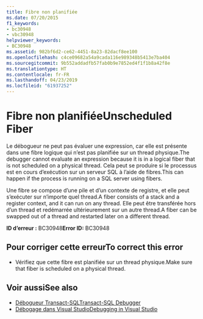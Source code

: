 ```yaml
---
title: Fibre non planifiée
ms.date: 07/20/2015
f1_keywords:
- bc30948
- vbc30948
helpviewer_keywords:
- BC30948
ms.assetid: 982bf6d2-ce62-4451-8a23-82dacf8ee100
ms.openlocfilehash: c4ce09682a54a9cada116e989348b5413e7ba404
ms.sourcegitcommit: 9b552addadfb57fab0b9e7852ed4f1f1b8a42f8e
ms.translationtype: HT
ms.contentlocale: fr-FR
ms.lasthandoff: 04/23/2019
ms.locfileid: "61937252"
---
```

# <a name="unscheduled-fiber"></a><span data-ttu-id="f0b26-102">Fibre non planifiée</span><span class="sxs-lookup"><span data-stu-id="f0b26-102">Unscheduled Fiber</span></span>
<span data-ttu-id="f0b26-103">Le débogueur ne peut pas évaluer une expression, car elle est présente dans une fibre logique qui n’est pas planifiée sur un thread physique.</span><span class="sxs-lookup"><span data-stu-id="f0b26-103">The debugger cannot evaluate an expression because it is in a logical fiber that is not scheduled on a physical thread.</span></span> <span data-ttu-id="f0b26-104">Cela peut se produire si le processus est en cours d’exécution sur un serveur SQL à l’aide de fibres.</span><span class="sxs-lookup"><span data-stu-id="f0b26-104">This can happen if the process is running on a SQL server using fibers.</span></span>  
  
 <span data-ttu-id="f0b26-105">Une fibre se compose d’une pile et d’un contexte de registre, et elle peut s’exécuter sur n’importe quel thread.</span><span class="sxs-lookup"><span data-stu-id="f0b26-105">A fiber consists of a stack and a register context, and it can run on any thread.</span></span> <span data-ttu-id="f0b26-106">Elle peut être transférée hors d’un thread et redémarrée ultérieurement sur un autre thread.</span><span class="sxs-lookup"><span data-stu-id="f0b26-106">A fiber can be swapped out of a thread and restarted later on a different thread.</span></span>  
  
 <span data-ttu-id="f0b26-107">**ID d’erreur :** BC30948</span><span class="sxs-lookup"><span data-stu-id="f0b26-107">**Error ID:** BC30948</span></span>  
  
## <a name="to-correct-this-error"></a><span data-ttu-id="f0b26-108">Pour corriger cette erreur</span><span class="sxs-lookup"><span data-stu-id="f0b26-108">To correct this error</span></span>  
  
- <span data-ttu-id="f0b26-109">Vérifiez que cette fibre est planifiée sur un thread physique.</span><span class="sxs-lookup"><span data-stu-id="f0b26-109">Make sure that fiber is scheduled on a physical thread.</span></span>  
  
## <a name="see-also"></a><span data-ttu-id="f0b26-110">Voir aussi</span><span class="sxs-lookup"><span data-stu-id="f0b26-110">See also</span></span>

- [<span data-ttu-id="f0b26-111">Débogueur Transact-SQL</span><span class="sxs-lookup"><span data-stu-id="f0b26-111">Transact-SQL Debugger</span></span>](/sql/ssms/scripting/transact-sql-debugger)
- [<span data-ttu-id="f0b26-112">Débogage dans Visual Studio</span><span class="sxs-lookup"><span data-stu-id="f0b26-112">Debugging in Visual Studio</span></span>](/visualstudio/debugger/debugging-in-visual-studio)
